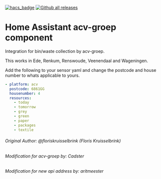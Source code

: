 [![hacs_badge](https://img.shields.io/badge/HACS-Default-orange.svg)](https://github.com/custom-components/hacs)
[![Github all releases](https://img.shields.io/github/downloads/Naereen/StrapDown.js/total.svg)](https://GitHub.com/Naereen/StrapDown.js/releases/)
# Home Assistant acv-groep component
Integration for bin/waste collection  by acv-groep.

This works in Ede, Renkum, Renswoude, Veenendaal and Wageningen.

Add the following to your sensor yaml and change the postcode and house number to whats applicable to yours.
 ```yaml
 - platform: acv
   postcode: 6861GG
   housenumber: 4
   resources:
     - today
     - tomorrow
     - grey
     - green
     - paper
     - packages
     - textile
 ```
###### Original Author: @floriskruisselbrink (Floris Kruisselbrink)
###### Modification for acv-groep by: Cadster
###### Modification for new api address by: aritmeester
